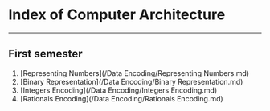 # Index of Computer Architecture
---

## First semester
1. [Representing Numbers](/Data Encoding/Representing Numbers.md)
2. [Binary Representation](/Data Encoding/Binary Representation.md)
3. [Integers Encoding](/Data Encoding/Integers Encoding.md)
4. [Rationals Encoding](/Data Encoding/Rationals Encoding.md)
